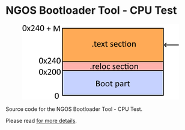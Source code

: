 NGOS Bootloader Tool - CPU Test
===============================

<p align="center">
    <img src="https://github.com/Gris87/ngos/blob/master/src/os/bootloader_tools/cputest/Image%20structure.png?raw=true" alt="Image structure"/>
</p>

Source code for the NGOS Bootloader Tool - CPU Test.

Please read [for more details](../../../docs/0.%20Intro/6.%20Source%20code/1.%20NGOS/5.%20Bootloader/1.%20Tools/1.%20CPU%20Test/README.md).
